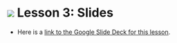
# ![](https://ga-dash.s3.amazonaws.com/production/assets/logo-9f88ae6c9c3871690e33280fcf557f33.png) Lesson 3: Slides
- Here is a [link to the Google Slide Deck for this lesson](https://docs.google.com/presentation/d/1QuIWIrzGvzKp3k6ElhJz7pzjXhM4zaZ9IKof2O_fJ2w/edit?usp=sharing).


